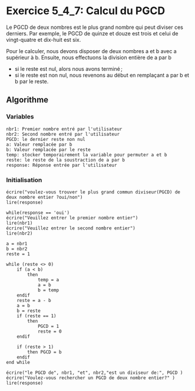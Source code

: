 # Exercice 5_4_7: Calcul du PGCD

Le PGCD de deux nombres est le plus grand nombre qui peut diviser ces derniers. Par
exemple, le PGCD de quinze et douze est trois et celui de vingt-quatre et dix-huit est six.

Pour le calculer, nous devons disposer de deux nombres a et b avec a supérieur à b. Ensuite,
nous effectuons la division entière de a par b

- si le reste est nul, alors nous avons terminé ;
- si le reste est non nul, nous revenons au début en remplaçant a par b et b par le reste.

## Algorithme

### Variables

```
nbr1: Premier nombre entré par l'utilisateur
nbr2: Second nombre entré par l'utilisateur
PGCD: le dernier reste non nul
a: Valeur remplacée par b
b: Valeur remplacée par le reste
temp: stocker temporairement la variable pour permuter a et b
reste: le reste de la soustraction de a par b
response: Réponse entrée par l'utilisateur
```

### Initialisation

```
écrire("voulez-vous trouver le plus grand commun diviseur(PGCD) de deux nombre entier ?oui/non")
lire(response)
```

```
while(response == 'oui')
écrire("Veuillez entrer le premier nombre entier")
lire(nbr1)
écrire("Veuillez entrer le second nombre entier")
lire(nbr2)

a = nbr1
b = nbr2
reste = 1

while (reste <> 0)
    if (a < b)
        then
            temp = a
            a = b
            b = temp
    endif
    reste = a - b
    a = b
    b = reste
    if (reste == 1)
        then
            PGCD = 1
            reste = 0
    endif

    if (reste > 1)
        then PGCD = b
    endif
end while

écrire("le PGCD de", nbr1, "et", nbr2,"est un diviseur de:", PGCD )
écrire("Voulez-vous rechercher un PGCD de deux nombre entier?" )
lire(response)
```
